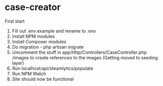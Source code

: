 # case-creator

First start

1. Fill out .env.example and rename to .env
2. Install NPM modules
3. Install Composer modules
3. Do migration - php artisan migrate
4. Uncomment the stuff in app/Http/Controllers/CaseController.php /images to create references to the images (Getting moved to seeding layer)
5. Run localhost/api/steamlytics/populate
6. Run NPM Watch
7. Site should now be functional
